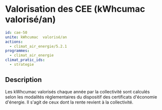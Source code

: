 # Valorisation des CEE (kWhcumac  valorisé/an)
```yaml
id: cae-50
unite: kWhcumac  valorisé/an
actions:
  - climat_air_energie/5.2.1
programmes:
  - climat_air_energie
climat_pratic_ids:
  - strategie
```
## Description
Les kWhcumac valorisés chaque année par la collectivité sont calculés selon les modalités règlementaires du dispositif des certificats d'économie d'énergie. Il s'agit de ceux dont la rente revient à la collectivité.




